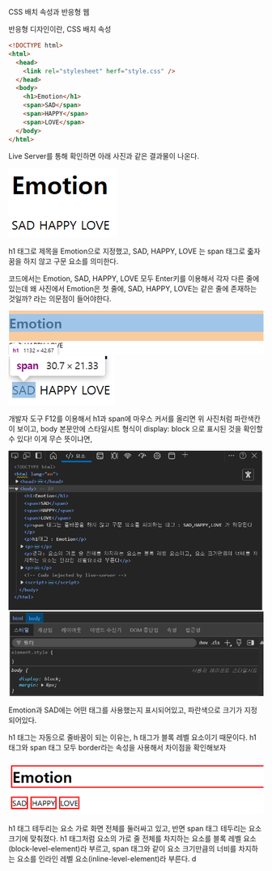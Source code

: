 CSS 배치 속성과 반응형 웹

반응형 디자인이란, CSS 배치 속성

```html
<!DOCTYPE html>
<html>
  <head>
    <link rel="stylesheet" herf="style.css" />
  </head>
  <body>
    <h1>Emotion</h1>
    <span>SAD</span>
    <span>HAPPY</span>
    <span>LOVE</span>
  </body>
</html>
```

Live Server를 통해 확인하면 아래 사진과 같은 결과물이 나온다.

<img src="css.png">

h1 태그로 제목을 Emotion으로 지정했고, SAD, HAPPY, LOVE 는 span 태그로 줇자꿈을 하지 않고 구문 요소를 의미한다.

코드에서는 Emotion, SAD, HAPPY, LOVE 모두 Enter키를 이용해서 각자 다른 줄에 있는데 왜 사진에서 Emotion은 첫 줄에, SAD, HAPPY, LOVE는 같은 줄에 존재하는 것일까? 라는 의문점이 들어야한다.


<img src="css1.png"> <img src="css3.png"> 

개발자 도구 F12를 이용해서 h1과 span에 마우스 커서를 올리면 위 사진처럼 파란색칸이 보이고, body 본문안에 스타일시트 형식이 display: block 으로 표시된 것을 확인할 수 있다!
이게 무슨 뜻이냐면,

<img src="css5.png"> <img src="css6.png">


Emotion과 SAD에는 어떤 태그를 사용했는지 표시되어있고, 파란색으로 크기가 지정되어있다.

h1 태그는 자동으로 줄바꿈이 되는 이유는, h 태그가 블록 레벨 요소이기 때문이다.
h1 태그와 span 태그 모두 border라는 속성을 사용해서 차이점을 확인해보자

<img src="css4.png">

h1 태그 테두리는 요소 가로 화면 전체를 둘러싸고 있고, 반면 span 태그 테두리는 요소 크기에 맞춰졌다. h1 태그처럼 요소의 가로 줄 전체를 차지하는 요소를 블록 레벨 요소(block-level-element)라 부르고, span 태그와 같이 요소 크기만큼의 너비를 차지하는 요소를 인라인 레벨 요소(inline-level-element)라 부른다. d
